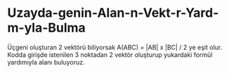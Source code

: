 # Uzayda-genin-Alan-n-Vekt-r-Yard-m-yla-Bulma

Üçgeni oluşturan 2 vektörü biliyorsak A(ABC) = |AB| x |BC| / 2 ye eşit olur.
Kodda girişde istenilen 3 noktadan 2 vektör oluşturup yukardaki formül yardımıyla alanı buluyoruz.
